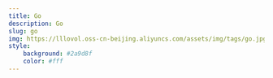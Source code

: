 ```yaml
---
title: Go
description: Go
slug: go
img: https://lllovol.oss-cn-beijing.aliyuncs.com/assets/img/tags/go.jpg
style:
    background: #2a9d8f
    color: #fff
---
```

